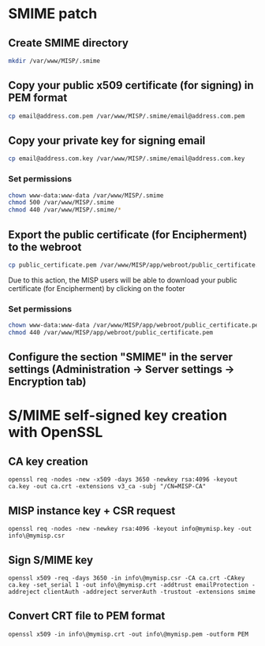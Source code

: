 # SMIME patch

## Create SMIME directory
```bash
mkdir /var/www/MISP/.smime
```
## Copy your public x509 certificate (for signing) in PEM format
```bash
cp email@address.com.pem /var/www/MISP/.smime/email@address.com.pem
```
## Copy your private key for signing email
```bash
cp email@address.com.key /var/www/MISP/.smime/email@address.com.key
```
### Set permissions
```bash
chown www-data:www-data /var/www/MISP/.smime
chmod 500 /var/www/MISP/.smime
chmod 440 /var/www/MISP/.smime/*
```

## Export the public certificate (for Encipherment) to the webroot
```bash
cp public_certificate.pem /var/www/MISP/app/webroot/public_certificate.pem
```
Due to this action, the MISP users will be able to download your public certificate (for Encipherment) by clicking on the footer

### Set permissions
```bash
chown www-data:www-data /var/www/MISP/app/webroot/public_certificate.pem
chmod 440 /var/www/MISP/app/webroot/public_certificate.pem
```
## Configure the section "SMIME" in the server settings (Administration -> Server settings -> Encryption tab)

# S/MIME self-signed key creation with OpenSSL

## CA key creation

`openssl req -nodes -new -x509 -days 3650 -newkey rsa:4096 -keyout ca.key -out ca.crt -extensions v3_ca -subj "/CN=MISP-CA"`

## MISP instance key + CSR request

`openssl req -nodes -new -newkey rsa:4096 -keyout info@mymisp.key -out info\@mymisp.csr`

## Sign S/MIME key

`openssl x509 -req -days 3650 -in info\@mymisp.csr -CA ca.crt -CAkey ca.key -set_serial 1 -out info\@mymisp.crt -addtrust emailProtection -addreject clientAuth -addreject serverAuth -trustout -extensions smime`

## Convert CRT file to PEM format

`openssl x509 -in info\@mymisp.crt -out info\@mymisp.pem -outform PEM`
